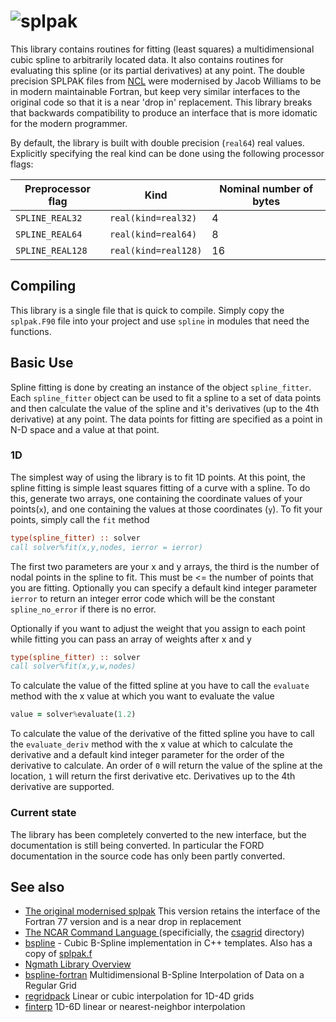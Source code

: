 ![splpak](media/splpak.png)
============

This library contains routines for fitting (least squares) a multidimensional cubic spline to arbitrarily located data.  It also contains routines for evaluating this spline (or its partial derivatives) at any point.
The double precision SPLPAK files from [NCL](https://github.com/NCAR/ncl) were modernised by Jacob Williams to be in modern maintainable Fortran, but keep very similar interfaces to the original code so that it is a near 'drop in' replacement. This library breaks that backwards compatibility to produce an interface that is more idomatic for the modern programmer.

By default, the library is built with double precision (`real64`) real values. Explicitly specifying the real kind can be done using the following processor flags:

Preprocessor flag | Kind  | Nominal number of bytes
----------------- | ----- | ---------------
`SPLINE_REAL32`  | `real(kind=real32)`  | 4
`SPLINE_REAL64`  | `real(kind=real64)`  | 8
`SPLINE_REAL128` | `real(kind=real128)` | 16

## Compiling

This library is a single file that is quick to compile. Simply copy the `splpak.F90` file into your project and use `spline` in modules that need the functions.

## Basic Use

Spline fitting is done by creating an instance of the object `spline_fitter`. Each `spline_fitter` object can be used to fit a spline to a set of data points and then calculate the value of the spline and it's derivatives (up to the 4th derivative) at any point. The data points for fitting are specified as a point in N-D space and a value at that point.

### 1D

The simplest way of using the library is to fit 1D points. At this point, the spline fitting is simple least squares fitting of a curve with a spline. To do this, generate two arrays, one containing the coordinate values of your points(`x`), and one containing the values at those coordinates (`y`). To fit your points, simply call the `fit` method

```fortran
type(spline_fitter) :: solver
call solver%fit(x,y,nodes, ierror = ierror)
```

The first two parameters are your x and y arrays, the third is the number of nodal points in the spline to fit. This must be <= the number of points that you are fitting. Optionally you can specify a default kind integer parameter `ierror` to return an integer error code which will be the constant `spline_no_error` if there is no error.

Optionally if you want to adjust the weight that you assign to each point while fitting you can pass an array of weights after x and y

```fortran
type(spline_fitter) :: solver
call solver%fit(x,y,w,nodes)
```

To calculate the value of the fitted spline at you have to call the `evaluate` method with the x value at which you want to evaluate the value

```fortran
value = solver%evaluate(1.2)
```

To calculate the value of the derivative of the fitted spline you have  to call the `evaluate_deriv` method with the x value at which to calculate the derivative and a default kind integer parameter for the order of the derivative to calculate. An order of `0` will return the value of the spline at the location, `1` will return the first derivative etc. Derivatives up to the 4th derivative are supported.


### Current state

The library has been completely converted to the new interface, but the documentation is still being converted. In particular the FORD documentation in the source code has only been partly converted.



## See also
 * [The original modernised splpak](https://jacobwilliams.github.io/splpak/) This version retains the interface of the Fortran 77 version and is a near drop in replacement
 * [The NCAR Command Language ](https://github.com/NCAR/ncl) (specificially, the [csagrid](https://github.com/NCAR/ncl/tree/develop/ngmath/src/lib/gridpack/csagrid) directory)
 * [bspline](https://github.com/NCAR/bspline) - Cubic B-Spline implementation in C++ templates. Also has a copy of [splpak.f](https://github.com/NCAR/bspline/tree/master/Tests/Fortran)
 * [Ngmath Library Overview](https://ngwww.ucar.edu/ngmath/)
 * [bspline-fortran](https://github.com/jacobwilliams/bspline-fortran) Multidimensional B-Spline Interpolation of Data on a Regular Grid
 * [regridpack](https://github.com/jacobwilliams/regridpack) Linear or cubic interpolation for 1D-4D grids
 * [finterp](https://github.com/jacobwilliams/finterp) 1D-6D linear or nearest-neighbor interpolation

